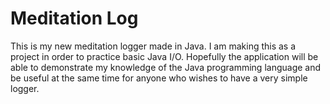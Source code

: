 # Meditation Log
This is my new meditation logger made in Java. I am making this as a project in order to practice basic Java I/O. Hopefully the application will be able to demonstrate my knowledge of the Java programming language and be useful at the same time for anyone who wishes to have a very simple logger.
